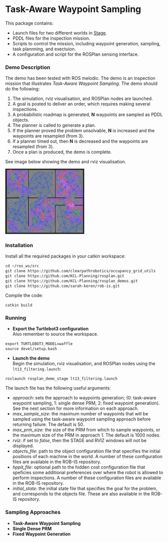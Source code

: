# Task-Aware Waypoint Sampling

This package contains:

- Launch files for two different worlds in [Stage](http://wiki.ros.org/stage).
- PDDL files for the inspection mission.
- Scripts to control the mission, including waypoint generation, sampling, task plannning, and exectuion.
- A configuration and script for the ROSPlan sensing interface.

### Demo Description

The demo has been tested with ROS melodic. The demo is an inspection mission that illustrates *Task-Aware Waypoint Sampling*. The demo should do the following:

1.  The simulation, rviz visualisation, and ROSPlan nodes are launched.
2. A goal is posted to deliver an order, which requires making several inspections.
3. A probabilistic roadmap is generated, **N** waypoints are sampled as PDDL objects.
4. The planner is called to generate a plan.
5. If the planner proved the problem unsolvable, **N** is increased and the waypoints are resampled (from 3).
6. If a planner timed out, then **N** is decreased and the waypoints are resampled (from 3).
7. Once a plan is produced, the demo is complete.

See image below showing the demo and rviz visualisation.

<img alt="demo screenshot" src="rosplan_waypoint_demo.png" width="50%">

### Installation

Install all the required packages in your catkin workspace:
```
cd ~/ros_ws/src
git clone https://github.com/clearpathrobotics/occupancy_grid_utils
git clone https://github.com/KCL-Planning/rosplan.git
git clone https://github.com/KCL-Planning/rosplan_demos.git
git clone https://github.com/sarah-keren/rob-is.git
```
Compile the code:
```
catkin build
```

### Running

-  **Export the Turtlebot3 configuration**  
Also remember to source the workspace.
```
export TURTLEBOT3_MODEL=waffle
source devel/setup.bash
```
- **Launch the demo**  
Begin the simulation, rviz visualisation, and ROSPlan nodes using the `lt13_filtering.launch`:
```
roslaunch rosplan_demo_stage lt13_filtering.launch
```
The launch file has the following useful arguments:
  - *approach*: sets the approach to waypoints generation; (0: task-aware waypoint sampling, 1: single dense PRM, 2: fixed waypoint generation). See the next section for more information on each approach.
  - *max_sample_size*: the maximum number of waypoints that will be sampled using the task-aware waypoint sampling approach before returning failure. The default is 50.
  - *max_prm_size*: the size of the PRM from which to sample waypoints, or the maximum size of the PRM in approach 1. The default is 1000 nodes.
  - *rviz*: if set to *false*, then the STAGE and RVIZ windows will not be displayed.
  - *objects_file*: path to the object configuration file that specifies the initial positions of each machine in the world. A number of these configuration files are available in the ROB-IS repository.
  - *hppit_file*: optional path to the hidden cost configuration file that speficies some additional preferences over where the robot is allowed to perform inspections. A number of these configuration files are available in the ROB-IS repository.
  - *initial_state*: the initial state file that specifies the goal for the problem, and corresponds to the objects file. These are also available in the ROB-IS repository.

### Sampling Approaches

- **Task-Aware Waypoint Sampling**  
- **Single Dense PRM**  
- **Fixed Waypoint Generation**  
